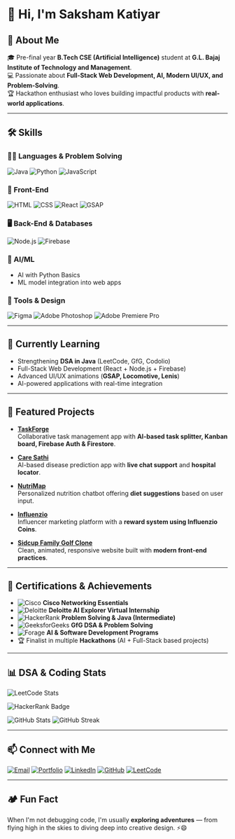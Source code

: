 # 👋 Hi, I'm Saksham Katiyar

## 🚀 About Me
🎓 Pre-final year **B.Tech CSE (Artificial Intelligence)** student at **G.L. Bajaj Institute of Technology and Management**.  
💻 Passionate about **Full-Stack Web Development, AI, Modern UI/UX, and Problem-Solving**.  
🏆 Hackathon enthusiast who loves building impactful products with **real-world applications**.  

---

## 🛠️ Skills

### 👨‍💻 Languages & Problem Solving
![Java](https://img.shields.io/badge/Java-ED8B00?style=for-the-badge&logo=openjdk&logoColor=white)
![Python](https://img.shields.io/badge/Python-3670A0?style=for-the-badge&logo=python&logoColor=ffdd54)
![JavaScript](https://img.shields.io/badge/JavaScript-F7DF1E?style=for-the-badge&logo=javascript&logoColor=black)

### 🎨 Front-End
![HTML](https://img.shields.io/badge/HTML5-E34F26?style=for-the-badge&logo=html5&logoColor=white)
![CSS](https://img.shields.io/badge/CSS3-1572B6?style=for-the-badge&logo=css3&logoColor=white)
![React](https://img.shields.io/badge/React-20232A?style=for-the-badge&logo=react&logoColor=61DAFB)
![GSAP](https://img.shields.io/badge/GSAP-88CE02?style=for-the-badge&logo=greensock&logoColor=white)

### 🖥️ Back-End & Databases
![Node.js](https://img.shields.io/badge/Node.js-43853D?style=for-the-badge&logo=node.js&logoColor=white)
![Firebase](https://img.shields.io/badge/Firebase-FFCA28?style=for-the-badge&logo=firebase&logoColor=black)

### 🤖 AI/ML
- AI with Python Basics  
- ML model integration into web apps  

### 🎨 Tools & Design
![Figma](https://img.shields.io/badge/Figma-F24E1E?style=for-the-badge&logo=figma&logoColor=white)
![Adobe Photoshop](https://img.shields.io/badge/Adobe%20Photoshop-31A8FF?style=for-the-badge&logo=adobe%20photoshop&logoColor=black)
![Adobe Premiere Pro](https://img.shields.io/badge/Adobe%20Premiere%20Pro-9999FF?style=for-the-badge&logo=adobe%20premiere%20pro&logoColor=black)

---

## 🌱 Currently Learning
- Strengthening **DSA in Java** (LeetCode, GfG, Codolio)
- Full-Stack Web Development (React + Node.js + Firebase)
- Advanced UI/UX animations (**GSAP, Locomotive, Lenis**)
- AI-powered applications with real-time integration

---

## 🌟 Featured Projects

- **[TaskForge](https://taskforge-demo.vercel.app)**  
  Collaborative task management app with **AI-based task splitter, Kanban board, Firebase Auth & Firestore**.

- **[Care Sathi](https://caresathi-demo.vercel.app)**  
  AI-based disease prediction app with **live chat support** and **hospital locator**.

- **[NutriMap](https://nutrimaps-demo.vercel.app)**  
  Personalized nutrition chatbot offering **diet suggestions** based on user input.

- **[Influenzio](https://influenzio-demo.vercel.app)**  
  Influencer marketing platform with a **reward system using Influenzio Coins**.

- **[Sidcup Family Golf Clone](https://sidcup-demo.vercel.app)**  
  Clean, animated, responsive website built with **modern front-end practices**.

---

## 📜 Certifications & Achievements

- ![Cisco](https://img.shields.io/badge/Cisco%20Networking-1BA0D7?style=for-the-badge&logo=cisco&logoColor=white) **Cisco Networking Essentials**
- ![Deloitte](https://img.shields.io/badge/Deloitte%20AI%20Explorer-86BC25?style=for-the-badge&logo=deloitte&logoColor=white) **Deloitte AI Explorer Virtual Internship**
- ![HackerRank](https://img.shields.io/badge/HackerRank%20Certifications-2EC866?style=for-the-badge&logo=hackerrank&logoColor=white) **Problem Solving & Java (Intermediate)**
- ![GeeksforGeeks](https://img.shields.io/badge/GeeksforGeeks%20DSA-2F8D46?style=for-the-badge&logo=geeksforgeeks&logoColor=white) **GfG DSA & Problem Solving**
- ![Forage](https://img.shields.io/badge/Forage%20Virtual%20Experience-FF6F00?style=for-the-badge&logo=theforeman&logoColor=white) **AI & Software Development Programs**
- 🏆 Finalist in multiple **Hackathons** (AI + Full-Stack based projects)

---

## 📊 DSA & Coding Stats
![LeetCode Stats](https://leetcard.jacoblin.cool/katiyar-saksham?ext=heatmap)

![HackerRank Badge](https://img.shields.io/badge/HackerRank-5%20Star%20Java%20Coder-brightgreen?style=for-the-badge&logo=hackerrank)

![GitHub Stats](https://github-readme-stats.vercel.app/api?username=katiyar-saksham&show_icons=true&theme=radical)
![GitHub Streak](https://github-readme-streak-stats.herokuapp.com/?user=katiyar-saksham&theme=radical)

---

## 📫 Connect with Me
[![Email](https://img.shields.io/badge/Email-katiyar.saksham2004%40gmail.com-red?style=for-the-badge&logo=gmail&logoColor=white)](mailto:katiyar.saksham2004@gmail.com)
[![Portfolio](https://img.shields.io/badge/Portfolio-sakshamkatiyar.vercel.app-blue?style=for-the-badge&logo=vercel&logoColor=white)](https://sakshamkatiyar.vercel.app)
[![LinkedIn](https://img.shields.io/badge/LinkedIn-Saksham%20Katiyar-blue?style=for-the-badge&logo=linkedin&logoColor=white)](https://www.linkedin.com/in/katiyar-saksham/)
[![GitHub](https://img.shields.io/badge/GitHub-katiyar--saksham-black?style=for-the-badge&logo=github)](https://github.com/katiyar-saksham)
[![LeetCode](https://img.shields.io/badge/LeetCode-katiyar--saksham-orange?style=for-the-badge&logo=leetcode)](http://leetcode.com/katiyar-saksham/)

---

## 🏕️ Fun Fact
When I'm not debugging code, I'm usually **exploring adventures** — from flying high in the skies to diving deep into creative design. ⚡😄
